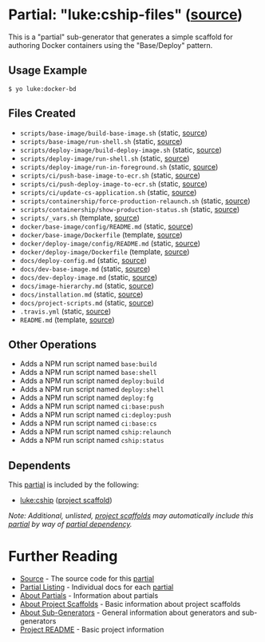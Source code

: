 # Partial: "luke:cship-files" ([source](../../generators/cship-files/index.js))

This is a "partial" sub-generator that generates a simple scaffold for
authoring Docker containers using the "Base/Deploy" pattern.

## Usage Example

```
$ yo luke:docker-bd
```


## Files Created

* `scripts/base-image/build-base-image.sh` (static, [source](../../templates/docker-bd-ecr-cship/scripts/base-image/_build-base-image.sh))
* `scripts/base-image/run-shell.sh` (static, [source](../../templates/docker-bd-ecr-cship/scripts/base-image/_run-shell.sh))
* `scripts/deploy-image/build-deploy-image.sh` (static, [source](../../templates/docker-bd-ecr-cship/scripts/deploy-image/_build-deploy-image.sh))
* `scripts/deploy-image/run-shell.sh` (static, [source](../../templates/docker-bd-ecr-cship/scripts/deploy-image/_run-shell.sh))
* `scripts/deploy-image/run-in-foreground.sh` (static, [source](../../templates/docker-bd-ecr-cship/scripts/deploy-image/_run-in-foreground.sh))
* `scripts/ci/push-base-image-to-ecr.sh` (static, [source](../../templates/docker-bd-ecr-cship/scripts/ci/push-base-image-to-ecr.sh))
* `scripts/ci/push-deploy-image-to-ecr.sh` (static, [source](../../templates/docker-bd-ecr-cship/scripts/ci/push-deploy-image-to-ecr.sh))
* `scripts/ci/update-cs-application.sh` (static, [source](../../templates/docker-bd-ecr-cship/scripts/ci/update-cs-application.sh))
* `scripts/containership/force-production-relaunch.sh` (static, [source](../../templates/docker-bd-ecr-cship/scripts/containership/force-production-relaunch.sh))
* `scripts/containership/show-production-status.sh` (static, [source](../../templates/docker-bd-ecr-cship/scripts/containership/show-production-status.sh))
* `scripts/_vars.sh` (template, [source](../../templates/docker-bd-ecr-cship/scripts/_vars.sh))
* `docker/base-image/config/README.md` (static, [source](../../templates/docker-bd-ecr-cship/docker/base-image/config/_README.md))
* `docker/base-image/Dockerfile` (template, [source](../../templates/docker-bd-ecr-cship/docker/base-image/_Dockerfile))
* `docker/deploy-image/config/README.md` (static, [source](../../templates/docker-bd-ecr-cship/docker/deploy-image/config/_README.md))
* `docker/deploy-image/Dockerfile` (template, [source](../../templates/docker-bd-ecr-cship/docker/deploy-image/_Dockerfile))
* `docs/deploy-config.md` (static, [source](../../templates/docker-bd-ecr-cship/docs/_deploy-config.md))
* `docs/dev-base-image.md` (static, [source](../../templates/docker-bd-ecr-cship/docs/_dev-base-image.md))
* `docs/dev-deploy-image.md` (static, [source](../../templates/docker-bd-ecr-cship/docs/_dev-deploy-image.md))
* `docs/image-hierarchy.md` (static, [source](../../templates/docker-bd-ecr-cship/docs/_image-hierarchy.md))
* `docs/installation.md` (static, [source](../../templates/docker-bd-ecr-cship/docs/_installation.md))
* `docs/project-scripts.md` (static, [source](../../templates/docker-bd-ecr-cship/docs/_project-scripts.md))
* `.travis.yml` (static, [source](../../templates/docker-bd-ecr-cship/_travis.yml))
* `README.md` (template, [source](../../templates/docker-bd-ecr-cship/_README.md))


## Other Operations

* Adds a NPM run script named `base:build`
* Adds a NPM run script named `base:shell`
* Adds a NPM run script named `deploy:build`
* Adds a NPM run script named `deploy:shell`
* Adds a NPM run script named `deploy:fg`
* Adds a NPM run script named `ci:base:push`
* Adds a NPM run script named `ci:deploy:push`
* Adds a NPM run script named `ci:base:cs`
* Adds a NPM run script named `cship:relaunch`
* Adds a NPM run script named `cship:status`


## Dependents

This [partial](../partials.md) is included by the following:

* [luke:cship](../project-scaffolds/cship.md) ([project scaffold](../project-scaffolds.md))

_Note: Additional, unlisted, [project scaffolds](../project-scaffolds.md) may
automatically include this [partial](../partials.md) by way of
[partial dependency](../partials.md#partial-dependency)._


# Further Reading

* [Source](../../generators/cship-files/index.js) - The source code for this [partial](../partials.md)
* [Partial Listing](./) - Individual docs for each [partial](../partials.md)
* [About Partials](../partials.md) - Information about partials
* [About Project Scaffolds](../project-scaffolds.md) - Basic information about project scaffolds
* [About Sub-Generators](../generators.md) - General information about generators and sub-generators
* [Project README](../../README.md) - Basic project information
